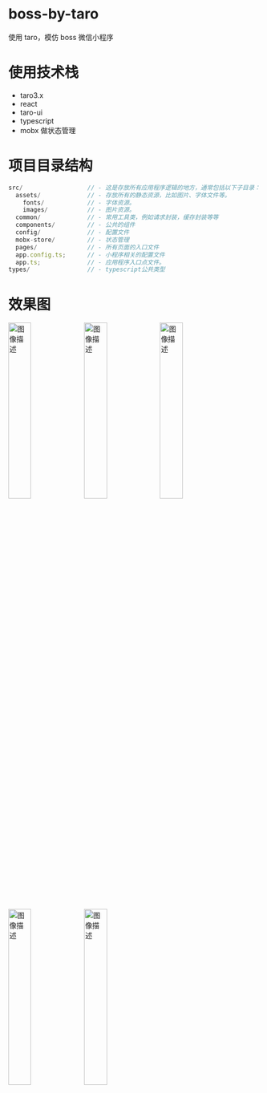 # boss-by-taro

使用 taro，模仿 boss 微信小程序

# 使用技术栈

- taro3.x
- react
- taro-ui
- typescript
- mobx 做状态管理

# 项目目录结构

```js
src/                  // - 这是存放所有应用程序逻辑的地方，通常包括以下子目录：
  assets/             // - 存放所有的静态资源，比如图片、字体文件等。
    fonts/            // - 字体资源。
    images/           // - 图片资源。
  common/             // - 常用工具类，例如请求封装，缓存封装等等
  components/         // - 公共的组件
  config/             // - 配置文件
  mobx-store/         // - 状态管理
  pages/              // - 所有页面的入口文件
  app.config.ts;      // - 小程序相关的配置文件
  app.ts;             // - 应用程序入口点文件。
types/                // - typescript公共类型
```

# 效果图

<img src="readme-file/1.png" alt="图像描述" width="30%"><img src="readme-file/2.png" alt="图像描述" width="30%"><img src="readme-file/3.png" alt="图像描述" width="30%"><img src="readme-file/4.png" alt="图像描述" width="30%"><img src="readme-file/5.png" alt="图像描述" width="30%">

